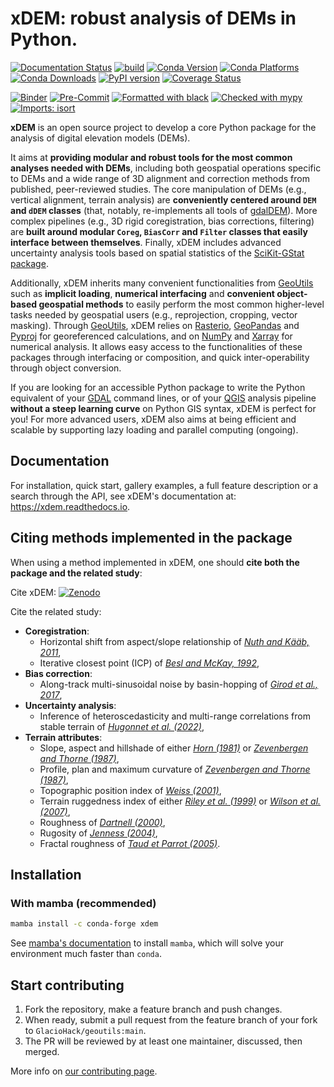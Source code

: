 # xDEM: robust analysis of DEMs in Python.

[![Documentation Status](https://readthedocs.org/projects/xdem/badge/?version=latest)](https://xdem.readthedocs.io/en/latest/?badge=latest)
[![build](https://github.com/GlacioHack/xdem/actions/workflows/python-package.yml/badge.svg)](https://github.com/GlacioHack/xdem/actions/workflows/python-package.yml)
[![Conda Version](https://img.shields.io/conda/vn/conda-forge/xdem.svg)](https://anaconda.org/conda-forge/xdem)
[![Conda Platforms](https://img.shields.io/conda/pn/conda-forge/xdem.svg)](https://anaconda.org/conda-forge/xdem)
[![Conda Downloads](https://img.shields.io/conda/dn/conda-forge/xdem.svg)](https://anaconda.org/conda-forge/xdem)
[![PyPI version](https://badge.fury.io/py/xdem.svg)](https://badge.fury.io/py/xdem)
[![Coverage Status](https://coveralls.io/repos/github/GlacioHack/xdem/badge.svg?branch=main)](https://coveralls.io/github/GlacioHack/xdem?branch=main)

[![Binder](https://mybinder.org/badge_logo.svg)](https://mybinder.org/v2/gh/GlacioHack/xdem/main)
[![Pre-Commit](https://img.shields.io/badge/pre--commit-enabled-brightgreen?logo=pre-commit&logoColor=white)](https://github.com/pre-commit/pre-commit)
[![Formatted with black](https://img.shields.io/badge/code%20style-black-000000.svg)](https://github.com/python/black)
[![Checked with mypy](http://www.mypy-lang.org/static/mypy_badge.svg)](http://mypy-lang.org/)
[![Imports: isort](https://img.shields.io/badge/%20imports-isort-%231674b1?style=flat&labelColor=ef8336)](https://pycqa.github.io/isort/)

**xDEM** is an open source project to develop a core Python package for the analysis of digital elevation models (DEMs).

It aims at **providing modular and robust tools for the most common analyses needed with DEMs**, including both geospatial 
operations specific to DEMs and a wide range of 3D alignment and correction methods from published, peer-reviewed studies. 
The core manipulation of DEMs (e.g., vertical alignment, terrain analysis) are **conveniently centered around `DEM` and `dDEM` classes** (that, notably, re-implements all tools 
of [gdalDEM](https://gdal.org/programs/gdaldem.html)). More complex pipelines (e.g., 3D rigid coregistration, bias corrections, filtering) are **built around 
modular `Coreg`, `BiasCorr` and `Filter` classes that easily interface between themselves**. Finally, xDEM includes advanced 
uncertainty analysis tools based on spatial statistics of the [SciKit-GStat package](https://scikit-gstat.readthedocs.io/en/latest/).

Additionally, xDEM inherits many convenient functionalities from [GeoUtils](https://github.com/GlacioHack/geoutils) such as 
**implicit loading**, **numerical interfacing** and **convenient object-based geospatial methods** to easily perform
the most common higher-level tasks needed by geospatial users (e.g., reprojection, cropping, vector masking). Through [GeoUtils](https://github.com/GlacioHack/geoutils), xDEM 
relies on [Rasterio](https://github.com/rasterio/rasterio), [GeoPandas](https://github.com/geopandas/geopandas) and [Pyproj](https://github.com/pyproj4/pyproj) 
for georeferenced calculations, and on [NumPy](https://github.com/numpy/numpy) and [Xarray](https://github.com/pydata/xarray) for numerical analysis. It allows easy access to
the functionalities of these packages through interfacing or composition, and quick inter-operability through object conversion.

If you are looking for an accessible Python package to write the Python equivalent of your [GDAL](https://gdal.org/) command lines, or of your
[QGIS](https://www.qgis.org/en/site/) analysis pipeline **without a steep learning curve** on Python GIS syntax, xDEM is perfect for you! For more advanced
users, xDEM also aims at being efficient and scalable by supporting lazy loading and parallel computing (ongoing).


## Documentation

For installation, quick start, gallery examples, a full feature description or a search through the API, see xDEM's documentation at: https://xdem.readthedocs.io.

## Citing methods implemented in the package

When using a method implemented in xDEM, one should **cite both the package and the related study**: 

Cite xDEM: [![Zenodo](https://zenodo.org/badge/doi/10.5281/zenodo.4809697.svg)](https://zenodo.org/record/4809698)

Cite the related study:

- **Coregistration**:
  - Horizontal shift from aspect/slope relationship of *[Nuth and Kääb, 2011](https://doi.org/10.5194/tc-5-271-2011)*,
  - Iterative closest point (ICP) of *[Besl and McKay, 1992](http://dx.doi.org/10.1109/34.121791)*,
- **Bias correction**:
  - Along-track multi-sinusoidal noise by basin-hopping of *[Girod et al., 2017](https://doi.org/10.3390/rs9070704)*,
- **Uncertainty analysis**:
  - Inference of heteroscedasticity and multi-range correlations from stable terrain of *[Hugonnet et al. (2022)](https://doi.org/10.1109/JSTARS.2022.3188922)*,
- **Terrain attributes**:
  - Slope, aspect and hillshade of either *[Horn (1981)](http://dx.doi.org/10.1109/PROC.1981.11918)* or *[Zevenbergen and Thorne (1987)](http://dx.doi.org/10.1002/esp.3290120107)*,
  - Profile, plan and maximum curvature of *[Zevenbergen and Thorne (1987)](http://dx.doi.org/10.1002/esp.3290120107)*,
  - Topographic position index of *[Weiss (2001)](http://www.jennessent.com/downloads/TPI-poster-TNC_18x22.pdf)*,
  - Terrain ruggedness index of either *[Riley et al. (1999)](http://download.osgeo.org/qgis/doc/reference-docs/Terrain_Ruggedness_Index.pdf)* or *[Wilson et al. (2007)](http://dx.doi.org/10.1080/01490410701295962)*,
  - Roughness of *[Dartnell (2000)](http://dx.doi.org/10.14358/PERS.70.9.1081)*,
  - Rugosity of *[Jenness (2004)](https://doi.org/10.2193/0091-7648(2004)032[0829:CLSAFD]2.0.CO;2)*,
  - Fractal roughness of *[Taud et Parrot (2005)](https://doi.org/10.4000/geomorphologie.622)*.

## Installation

### With mamba (recommended)
```bash
mamba install -c conda-forge xdem
```
See [mamba's documentation](https://mamba.readthedocs.io/en/latest/) to install `mamba`, which will solve your environment much faster than `conda`.

## Start contributing

1. Fork the repository, make a feature branch and push changes.
2. When ready, submit a pull request from the feature branch of your fork to `GlacioHack/geoutils:main`.
3. The PR will be reviewed by at least one maintainer, discussed, then merged.

More info on [our contributing page](CONTRIBUTING.md).